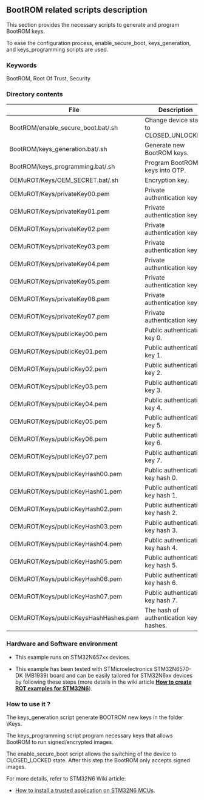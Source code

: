 ## <b>BootROM related scripts description</b>

This section provides the necessary scripts to generate and program BootROM keys.

To ease the configuration process, enable_secure_boot, keys_generation, and keys_programming scripts are used.

### <b>Keywords</b>

BootROM, Root Of Trust, Security

### <b>Directory contents</b>

File | Description
 --- | ---
  BootROM/enable_secure_boot.bat/.sh    | Change device state to CLOSED_UNLOCKED.
  BootROM/keys_generation.bat/.sh       | Generate new BootROM keys.
  BootROM/keys_programming.bat/.sh      | Program BootROM keys into OTP.
  OEMuROT/Keys/OEM_SECRET.bat/.sh       | Encryption key.
  OEMuROT/Keys/privateKey00.pem         | Private authentication key 0.
  OEMuROT/Keys/privateKey01.pem         | Private authentication key 1.
  OEMuROT/Keys/privateKey02.pem         | Private authentication key 2.
  OEMuROT/Keys/privateKey03.pem         | Private authentication key 3.
  OEMuROT/Keys/privateKey04.pem         | Private authentication key 4.
  OEMuROT/Keys/privateKey05.pem         | Private authentication key 5.
  OEMuROT/Keys/privateKey06.pem         | Private authentication key 6.
  OEMuROT/Keys/privateKey07.pem         | Private authentication key 7.
  OEMuROT/Keys/publicKey00.pem          | Public authentication key 0.
  OEMuROT/Keys/publicKey01.pem          | Public authentication key 1.
  OEMuROT/Keys/publicKey02.pem          | Public authentication key 2.
  OEMuROT/Keys/publicKey03.pem          | Public authentication key 3.
  OEMuROT/Keys/publicKey04.pem          | Public authentication key 4.
  OEMuROT/Keys/publicKey05.pem          | Public authentication key 5.
  OEMuROT/Keys/publicKey06.pem          | Public authentication key 6.
  OEMuROT/Keys/publicKey07.pem          | Public authentication key 7.
  OEMuROT/Keys/publicKeyHash00.pem      | Public authentication key hash 0.
  OEMuROT/Keys/publicKeyHash01.pem      | Public authentication key hash 1.
  OEMuROT/Keys/publicKeyHash02.pem      | Public authentication key hash 2.
  OEMuROT/Keys/publicKeyHash03.pem      | Public authentication key hash 3.
  OEMuROT/Keys/publicKeyHash04.pem      | Public authentication key hash 4.
  OEMuROT/Keys/publicKeyHash05.pem      | Public authentication key hash 5.
  OEMuROT/Keys/publicKeyHash06.pem      | Public authentication key hash 6.
  OEMuROT/Keys/publicKeyHash07.pem      | Public authentication key hash 7.
  OEMuROT/Keys/publicKeysHashHashes.pem | The hash of authentication keys hashes.

### <b>Hardware and Software environment</b>

  - This example runs on STM32N657xx devices.

  - This example has been tested with STMicroelectronics STM32N6570-DK (MB1939) board and can be easily tailored for
    STM32N6xx devices by following these steps
    (more details in the wiki article [<b>How to create ROT examples for STM32N6</b>](https://wiki.st.com/stm32mcu/wiki/Security:How_to_create_ROT_examples_for_STM32N6)).

### <b>How to use it ?</b>

The keys_generation script generate BOOTROM new keys in the folder \Keys\.

The keys_programming script program necessary keys that allows BootROM to run signed/encrypted images.

The enable_secure_boot script allows the switching of the device to CLOSED_LOCKED state. After this step the BootROM only accepts signed images.

For more details, refer to STM32N6 Wiki article:

  - [How to install a trusted application on STM32N6 MCUs](https://wiki.st.com/stm32mcu/wiki/Security:How_to_install_a_trusted_application_on_STM32N6_MCUs).



